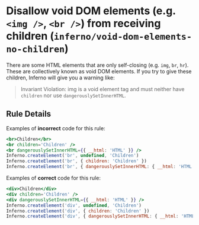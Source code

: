 # Disallow void DOM elements (e.g. `<img />`, `<br />`) from receiving children (`inferno/void-dom-elements-no-children`)

<!-- end auto-generated rule header -->

There are some HTML elements that are only self-closing (e.g. `img`, `br`, `hr`). These are collectively known as void DOM elements. If you try to give these children, Inferno will give you a warning like:

> Invariant Violation: img is a void element tag and must neither have `children` nor use `dangerouslySetInnerHTML`.

## Rule Details

Examples of **incorrect** code for this rule:

```jsx
<br>Children</br>
<br children='Children' />
<br dangerouslySetInnerHTML={{ __html: 'HTML' }} />
Inferno.createElement('br', undefined, 'Children')
Inferno.createElement('br', { children: 'Children' })
Inferno.createElement('br', { dangerouslySetInnerHTML: { __html: 'HTML' } })
```

Examples of **correct** code for this rule:

```jsx
<div>Children</div>
<div children='Children' />
<div dangerouslySetInnerHTML={{ __html: 'HTML' }} />
Inferno.createElement('div', undefined, 'Children')
Inferno.createElement('div', { children: 'Children' })
Inferno.createElement('div', { dangerouslySetInnerHTML: { __html: 'HTML' } })
```
